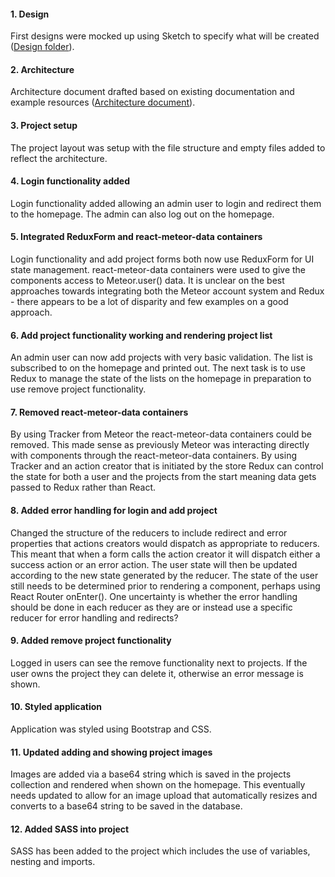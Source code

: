 #### 1. Design
First designs were mocked up using Sketch to specify what will be created ([Design folder](https://drive.google.com/folderview?id=0B8eUsSv3DhS6ZTJLN2VBcXdTWEE&usp=sharing)).

#### 2. Architecture
Architecture document drafted based on existing documentation and example resources ([Architecture document](https://docs.google.com/document/d/16jToKFgV-beYQUD_9a2z75bQMieD3t-LypEBiwklbWU/edit?usp=sharing)).

#### 3. Project setup
The project layout was setup with the file structure and empty files added to reflect the architecture.

#### 4. Login functionality added
Login functionality added allowing an admin user to login and redirect them to the homepage. The admin can also log out on the homepage.

#### 5. Integrated ReduxForm and react-meteor-data containers
Login functionality and add project forms both now use ReduxForm for UI state management. react-meteor-data containers were used to give the components access to Meteor.user() data. It is unclear on the best approaches towards integrating both the Meteor account system and Redux - there appears to be a lot of disparity and few examples on a good approach.

#### 6. Add project functionality working and rendering project list
An admin user can now add projects with very basic validation. The list is subscribed to on the homepage and printed out. The next task is to use Redux to manage the state of the lists on the homepage in preparation to use remove project functionality.

#### 7. Removed react-meteor-data containers
By using Tracker from Meteor the react-meteor-data containers could be removed. This made sense as previously Meteor was interacting directly with components through the react-meteor-data containers. By using Tracker and an action creator that is initiated by the store Redux can control the state for both a user and the projects from the start meaning data gets passed to Redux rather than React.

#### 8. Added error handling for login and add project
Changed the structure of the reducers to include redirect and error properties that actions creators would dispatch as appropriate to reducers. This meant that when a form calls the action creator it will dispatch either a success action or an error action. The user state will then be updated according to the new state generated by the reducer. The state of the user still needs to be determined prior to rendering a component, perhaps using React Router onEnter(). One uncertainty is whether the error handling should be done in each reducer as they are or instead use a specific reducer for error handling and redirects?

#### 9. Added remove project functionality
Logged in users can see the remove functionality next to projects. If the user owns the project they can delete it, otherwise an error message is shown.

#### 10. Styled application
Application was styled using Bootstrap and CSS.

#### 11. Updated adding and showing project images
Images are added via a base64 string which is saved in the projects collection and rendered when shown on the homepage. This eventually needs updated to allow for an image upload that automatically resizes and converts to a base64 string to be saved in the database.

#### 12. Added SASS into project
SASS has been added to the project which includes the use of variables, nesting and imports.